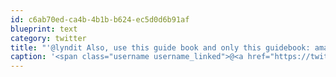```yaml
---
id: c6ab70ed-ca4b-4b1b-b624-ec5d0d6b91af
blueprint: text
category: twitter
title: "'@lyndit Also, use this guide book and only this guidebook: amazon.com/Ultimate-Kauai…"
caption: '<span class="username username_linked">@<a href="https://twitter.com/lyndit" title="Lyndi Thompson">lyndit</a></span> Also, use this guide book and only this guidebook: <a href="http://www.amazon.com/Ultimate-Kauai-Guidebook-Revealed/dp/0981461018/ref=sr_1_1?s=books&amp;ie=UTF8&amp;qid=1312475313&amp;sr=1-1" title="http://www.amazon.com/Ultimate-Kauai-Guidebook-Revealed/dp/0981461018/ref=sr_1_1?s=books&amp;ie=UTF8&amp;qid=1312475313&amp;sr=1-1" class="link link_untco">amazon.com/Ultimate-Kauai…</a>'
---
```

